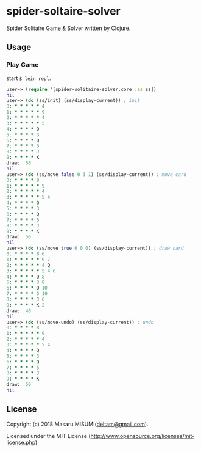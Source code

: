 # spider-soltaire-solver

Spider Solitaire Game & Solver written by Clojure.

## Usage

### Play Game

start `$ lein repl`.

```clojure
user=> (require '[spider-solitaire-solver.core :as ss])
nil
user=> (do (ss/init) (ss/display-current)) ; init
0: * * * * * 4
1: * * * * * 9
2: * * * * * 4
3: * * * * * 5
4: * * * * Q
5: * * * * 3
6: * * * * Q
7: * * * * 5
8: * * * * J
9: * * * * K
draw:  50
nil
user=> (do (ss/move false 0 3 1) (ss/display-current)) ; move card
0: * * * * 8
1: * * * * * 9
2: * * * * * 4
3: * * * * * 5 4
4: * * * * Q
5: * * * * 3
6: * * * * Q
7: * * * * 5
8: * * * * J
9: * * * * K
draw:  50
nil
user=> (do (ss/move true 0 0 0) (ss/display-current)) ; draw card
0: * * * * 8 6
1: * * * * * 9 7
2: * * * * * 4 Q
3: * * * * * 5 4 6
4: * * * * Q 8
5: * * * * 3 8
6: * * * * Q 10
7: * * * * 5 10
8: * * * * J 6
9: * * * * K 2
draw:  40
nil
user=> (do (ss/move-undo) (ss/display-current)) ; undo
0: * * * * 8
1: * * * * * 9
2: * * * * * 4
3: * * * * * 5 4
4: * * * * Q
5: * * * * 3
6: * * * * Q
7: * * * * 5
8: * * * * J
9: * * * * K
draw:  50
nil
```

## License

Copyright (c) 2018 Masaru MISUMI(deltam@gmail.com).

Licensed under the MIT License (http://www.opensource.org/licenses/mit-license.php)
